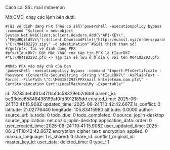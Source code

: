 Cách cài SSL  mail mdaemon 

Mở CMD, chạy các lệnh bên dưới:

```
#Tải về định dang PFX (nếu có sẵn)`powershell -executionpolicy bypass -command "$client = new-object System.Net.WebClient;$client.Headers.Add(\"API-KEY\", \"FWgURQildSVc\");$client.DownloadFile(\"http://muassl.xyz/orders/params/action/getOrderDetails/order/M04182293/get/zip/pfx/tIaucDk7\",\"C:\M04182293.zip\");$client.DownloadFile(\"http://muassl.xyz/data/unzip.exe\",\"C:\unzip.exe\");$unzip=\"C:\unzip.exe\";$destination=\"C:\M04182293\";&$unzip \"C:\M04182293.zip\" -d $destination"`#Giải thích tham số:
#/get/pfx: Tải về định dạng PFX
#pfx/tIaucDk7: Đặt Mật khẩu của tập tin PFX là tIaucDk7
#"C:\M04182293.pfx => Tập tin sẽ lưu ở Ổ đĩa C với tên M04182293.pfx

#Nhập PFX vào máy chủ của bạn
`powershell -executionpolicy bypass -command "Import-PfxCertificate -Password (ConvertTo-SecureString -String \"tIaucDk7\" -AsPlainText -Force) -FilePath \"C:\M04182293\PFX\mail.kntvietnam.com.pfx\" -CertStoreLocation Cert:\LocalMachine\My -Exportable"`
```

id: 78785deb401a47fbbfdc58329eb2d6b9
parent_id: bc33dce65848438199af0fd3912185dd
created_time: 2025-06-24T10:41:15.908Z
updated_time: 2025-06-24T10:42:42.667Z
is_conflict: 0
latitude: 21.02776440
longitude: 105.83415980
altitude: 0.0000
author: 
source_url: 
is_todo: 0
todo_due: 0
todo_completed: 0
source: joplin-desktop
source_application: net.cozic.joplin-desktop
application_data: 
order: 0
user_created_time: 2025-06-24T10:41:15.908Z
user_updated_time: 2025-06-24T10:42:42.667Z
encryption_cipher_text: 
encryption_applied: 0
markup_language: 1
is_shared: 0
share_id: 
conflict_original_id: 
master_key_id: 
user_data: 
deleted_time: 0
type_: 1